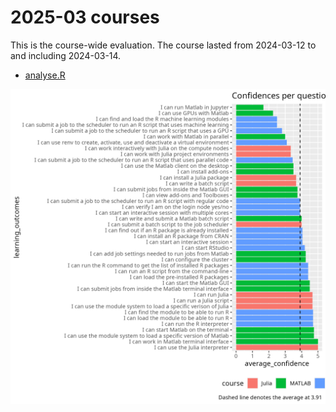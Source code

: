 # 2025-03 courses

This is the course-wide evaluation.
The course lasted from 2024-03-12 to and including 2024-03-14.

- [analyse.R](analyse.R)

![Confidences per question](confidences_per_question.png)

